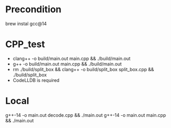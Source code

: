 # Precondition
brew instal gcc@14


# CPP_test
- clang++ -o build/main.out main.cpp && ./build/main.out
- g++ -o build/main.out main.cpp && ./build/main.out
- rm ./build/split_box && clang++ -o build/split_box split_box.cpp && ./build/split_box
- CodeLLDB is required


# Local
g++-14 -o main.out decode.cpp && ./main.out
g++-14 -o main.out main.cpp && ./main.out